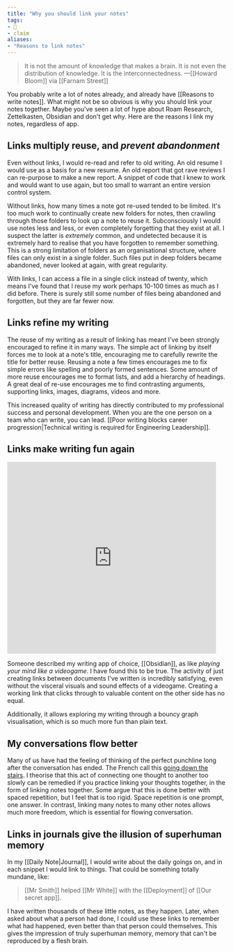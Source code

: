 ```yaml
---
title: "Why you should link your notes"
tags:
- 🌱
- claim
aliases:
- "Reasons to link notes"
---
```


> It is not the amount of knowledge that makes a brain. It is not even the distribution of knowledge. It is the interconnectedness.
>—[[Howard Bloom]] via [[Farnam Street]]

You probably write a lot of notes already, and already have [[Reasons to write notes]]. What might not be so obvious is why you should link your notes together. Maybe you've seen a lot of hype about Roam Research, Zettelkasten, Obsidian and don't get why. Here are the reasons I link my notes, regardless of app.

## Links multiply reuse, and *prevent abandonment*

Even without links, I would re-read and refer to old writing. An old resume I would use as a basis for a new resume. An old report that got rave reviews I can re-purpose to make a new report. A snippet of code that I knew to work and would want to use again, but too small to warrant an entire version control system.

Without links, how many times a note got re-used tended to be limited. It's too much work to continually create new folders for notes, then crawling through those folders to look up a note to reuse it. Subconsciously I would use notes less and less, or even completely forgetting that they exist at all. I suspect the latter is *extremely* common, and undetected because it is extremely hard to realise that you have forgotten to remember something. This is a strong limitation of folders as an organisational structure, where files can only exist in a single folder. Such files put in deep folders became abandoned, never looked at again, with great regularity.

With links, I can access a file in a single click instead of twenty, which means I've found that I reuse my work perhaps 10-100 times as much as I did before. There is surely still some number of files being abandoned and forgotten, but they are far fewer now.

## Links refine my writing

The reuse of my writing as a result of linking has meant I've been strongly encouraged to refine it in many ways. The simple act of linking by itself forces me to look at a note's title, encouraging me to carefully rewrite the title for better reuse. Reusing a note a few times encourages me to fix simple errors like spelling and poorly formed sentences. Some amount of more reuse encourages me to format lists, and add a hierarchy of headings. A great deal of re-use encourages me to find contrasting arguments, supporting links, images, diagrams, videos and more.

This increased quality of writing has directly contributed to my professional success and personal development. When you are the one person on a team who can write, you can lead. [[Poor writing blocks career progression|Technical writing is required for Engineering Leadership]].

## Links make writing fun again

<iframe src="https://giphy.com/embed/Ulkzt8qd4nGHRI9DdV" width="480" height="440" frameBorder="0" class="giphy-embed" allowFullScreen></iframe>

Someone described my writing app of choice, [[Obsidian]], as like *playing your mind like a videogame*. I have found this to be true. The activity of just creating links between documents I've written is incredibly satisfying, even without the visceral visuals and sound effects of a videogame. Creating a working link that clicks through to valuable content on the other side has no equal. 

Additionally, it allows exploring my writing through a bouncy graph visualisation, which is so much more fun than plain text.

## My conversations flow better

Many of us have had the feeling of thinking of the perfect punchline long after the conversation has ended. The French call this [going down the stairs](https://en.wikipedia.org/wiki/L%27esprit_de_l%27escalier). I theorise that this act of connecting one thought to another too slowly can be remedied if you practice linking your thoughts together, in the form of linking notes together. Some argue that this is done better with spaced repetition, but I feel that is too rigid. Space repetition is one prompt, one answer. In contrast, linking many notes to many other notes allows much more freedom, which is essential for flowing conversation.

## Links in journals give the illusion of superhuman memory

In my [[Daily Note|Journal]], I would write about the daily goings on, and in each snippet I would link to things. That could be something totally mundane, like:

> [[Mr Smith]] helped [[Mr White]] with the  [[Deployment]] of [[Our secret app]].

I have written thousands of these little notes, as they happen. Later, when asked about what a person had done, I could use these links to remember what had happened, even better than that person could themselves. This gives the impression of truly superhuman memory, memory that can't be reproduced by a flesh brain. 
